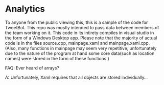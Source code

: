 # Analytics
To anyone from the public viewing this, this is a sample of the code for TweetBot. This repo was mostly intended to pass data between members of the team working on it.
This code in its intirety compiles in visual studio in the form of a Windows Desktop app.
Please note that the majority of actual code is in the files source.cpp, mainpage.xaml and mainpage.xaml.cpp.
(Also, many functions in mainpage may seem very repetitive, unfortunately due to the nature of the program at hand some core data(such as location names) were stored in the form of these functions.)

FAQ: Ever heard of arrays?
	
A: Unfortunately, Xaml requires that all objects are stored individually...
